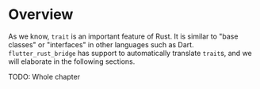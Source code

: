 # Overview

As we know, `trait` is an important feature of Rust.
It is similar to "base classes" or "interfaces" in other languages such as Dart.
`flutter_rust_bridge` has support to automatically translate `trait`s, and we will elaborate in the following sections.

TODO: Whole chapter
